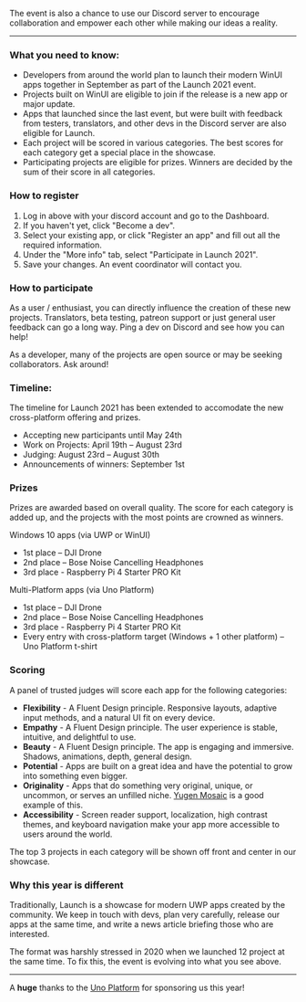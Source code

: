 The event is also a chance to use our Discord server to encourage collaboration and empower each other while making our ideas a reality.

---

### What you need to know:
- Developers from around the world plan to launch their modern WinUI apps together in September as part of the Launch 2021 event.
- Projects built on WinUI are eligible to join if the release is a new app or major update.
- Apps that launched since the last event, but were built with feedback from testers, translators, and other devs in the Discord server are also eligible for Launch.
- Each project will be scored in various categories. The best scores for each category get a special place in the showcase.	
- Participating projects are eligible for prizes. Winners are decided by the sum of their score in all categories.

### How to register
1. Log in above with your discord account and go to the Dashboard.
2. If you haven't yet, click "Become a dev".
3. Select your existing app, or click "Register an app" and fill out all the required information.
4. Under the "More info" tab, select "Participate in Launch 2021".
5. Save your changes. An event coordinator will contact you.

### How to participate
As a user / enthusiast, you can directly influence the creation of these new projects. Translators, beta testing, patreon support or just general user feedback can go a long way. Ping a dev on Discord and see how you can help!

As a developer, many of the projects are open source or may be seeking collaborators. Ask around!

### Timeline: 
The timeline for Launch 2021 has been extended to accomodate the new cross-platform offering and prizes.
- Accepting new participants until May 24th
- Work on Projects:  April 19th – August 23rd
- Judging: August 23rd – August 30th
- Announcements of winners: September 1st

### Prizes

Prizes are awarded based on overall quality. The score for each category is added up, and the projects with the most points are crowned as winners.

Windows 10 apps (via UWP or WinUI)
- 1st place – DJI Drone 
- 2nd place – Bose Noise Cancelling Headphones
- 3rd place - Raspberry Pi 4 Starter PRO Kit

Multi-Platform apps (via Uno Platform)
- 1st place – DJI Drone 
- 2nd place – Bose Noise Cancelling Headphones
- 3rd place - Raspberry Pi 4 Starter PRO Kit
- Every entry with cross-platform target (Windows + 1 other platform) – Uno Platform t-shirt
 
### Scoring
A panel of trusted judges will score each app for the following categories:

 - **Flexibility** - A Fluent Design principle. Responsive layouts, adaptive input methods, and a natural UI fit on every device.
 - **Empathy** - A Fluent Design principle. The user experience is stable, intuitive, and delightful to use. 
 - **Beauty** - A Fluent Design principle. The app is engaging and immersive. Shadows, animations, depth, general design.
 - **Potential** - Apps are built on a great idea and have the potential to grow into something even bigger.
 - **Originality** - Apps that do something very original, unique, or uncommon, or serves an unfilled niche. [Yugen Mosaic](https://www.microsoft.com/en-us/p/yugen-mosaic/9pf0s24cx0d4) is a good example of this.
 - **Accessibility** - Screen reader support, localization, high contrast themes, and keyboard navigation make your app more accessible to users around the world.

The top 3 projects in each category will be shown off front and center in our showcase.
 

### Why this year is different
Traditionally, Launch is a showcase for modern UWP apps created by the community. We keep in touch with devs, plan very carefully, release our apps at the same time, and write a news article briefing those who are interested.

The format was harshly stressed in 2020 when we launched 12 project at the same time. To fix this, the event is evolving into what you see above. 

---

A **huge** thanks to the [Uno Platform](https://platform.uno/) for sponsoring us this year!
